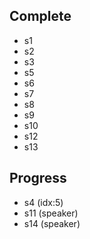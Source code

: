 ## Complete
- s1
- s2
- s3
- s5
- s6
- s7
- s8
- s9
- s10
- s12
- s13

## Progress
- s4 (idx:5)
- s11 (speaker)
- s14 (speaker)